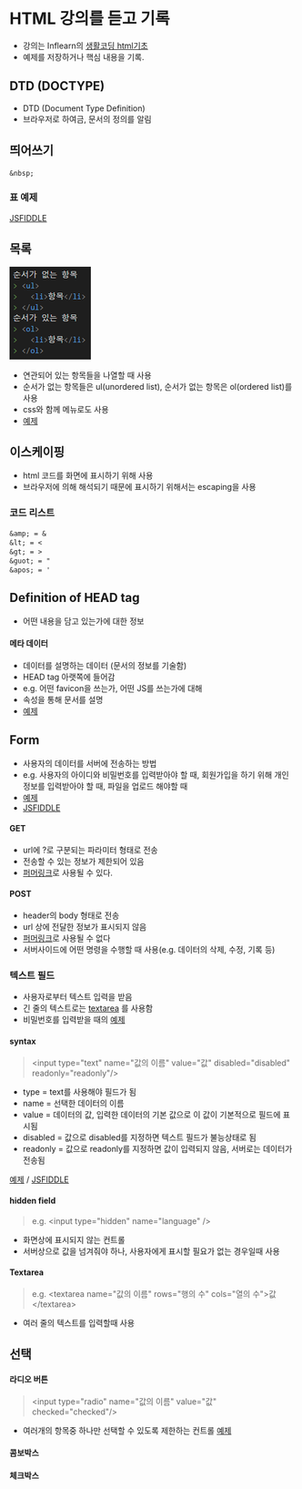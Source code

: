# HTML 강의를 듣고 기록
- 강의는 Inflearn의 [생활코딩 html기초](https://www.inflearn.com/course/html-%EA%B8%B0%EC%B4%88/)
- 예제를 저장하거나 핵심 내용을 기록.

## DTD (DOCTYPE)
- DTD (Document Type Definition)
- 브라우저로 하여금, 문서의 정의를 알림

## 띄어쓰기
```
&nbsp;
```
### 표 예제
[JSFIDDLE](https://jsfiddle.net/bdhLzqe8/1/)

## 목록
![Image](img/List.png)

- 연관되어 있는 항목들을 나열할 때 사용
- 순서가 없는 항목들은 ul(unordered list), 순서가 없는 항목은 ol(ordered list)를 사용
- css와 함께 메뉴로도 사용
- [예제](ex/Ex_ul.html)

## 이스케이핑
- html 코드를 화면에 표시하기 위해 사용
- 브라우저에 의해 해석되기 때문에 표시하기 위해서는 escaping을 사용

### 코드 리스트
```
&amp; = &
&lt; = <
&gt; = >
&guot; = "
&apos; = '
```
## Definition of HEAD tag
- 어떤 내용을 담고 있는가에 대한 정보

#### 메타 데이터
- 데이터를 설명하는 데이터 (문서의 정보를 기술함)
- HEAD tag 아랫쪽에 들어감
- e.g. 어떤 favicon을 쓰는가, 어떤 JS를 쓰는가에 대해
- 속성을 통해 문서를 설명
- [예제](ex/Ex_meta.html)

## Form
- 사용자의 데이터를 서버에 전송하는 방법
- e.g. 사용자의 아이디와 비밀번호를 입력받아야 할 때, 회원가입을 하기 위해 개인정보를 입력받아야 할 때, 파일을 업로드 해야할 때
- [예제](ex/Ex_form.html)
- [JSFIDDLE](https://jsfiddle.net/g5ut8407/)

#### GET
- url에 ?로 구분되는 파라미터 형태로 전송
- 전송할 수 있는 정보가 제한되어 있음
- [퍼머링크](https://ko.wikipedia.org/wiki/%ED%8D%BC%EB%A8%B8%EB%A7%81%ED%81%AC)로 사용될 수 있다.

#### POST
- header의 body 형태로 전송
- url 상에 전달한 정보가 표시되지 않음
- [퍼머링크](https://ko.wikipedia.org/wiki/%ED%8D%BC%EB%A8%B8%EB%A7%81%ED%81%AC)로 사용될 수 없다
- 서버사이드에 어떤 명령을 수행할 때 사용(e.g. 데이터의 삭제, 수정, 기록 등)

### 텍스트 필드
- 사용자로부터 텍스트 입력을 받음
- 긴 줄의 텍스트로는 [textarea](####Textarea) 를 사용함
- 비밀번호를 입력받을 때의 [예제](ex/Ex_FormPwd.html)

#### syntax
> &lt;input type="text" name="값의 이름" value="값" disabled="disabled" readonly="readonly"/&gt;
- type = text를 사용해야 필드가 됨
- name = 선택한 데이터의 이름
- value = 데이터의 값, 입력한 데이터의 기본 값으로 이 값이 기본적으로 필드에 표시됨
- disabled = 값으로 disabled를 지정하면 텍스트 필드가 불능상태로 됨
- readonly = 값으로 readonly를 지정하면 값이 입력되지 않음, 서버로는 데이터가 전송됨

[예제](ex/Ex_textfield.html) / [JSFIDDLE](https://jsfiddle.net/1sp6w2tu/)

#### hidden field
> e.g. &lt;input type="hidden" name="language" /&gt;
- 화면상에 표시되지 않는 컨트롤
- 서버상으로 값을 넘겨줘야 하나, 사용자에게 표시할 필요가 없는 경우일때 사용

#### Textarea
> e.g. &lt;textarea name="값의 이름" rows="행의 수" cols="열의 수"&gt;값&lt;/textarea&gt;
- 여러 줄의 텍스트를 입력할때 사용

## 선택
#### 라디오 버튼
> &lt;input type="radio" name="값의 이름" value="값" checked="checked"/&gt;
- 여러개의 항목중 하나만 선택할 수 있도록 제한하는 컨트롤
[예제](ex/Ex_radioButton.html)

#### 콤보박스

#### 체크박스